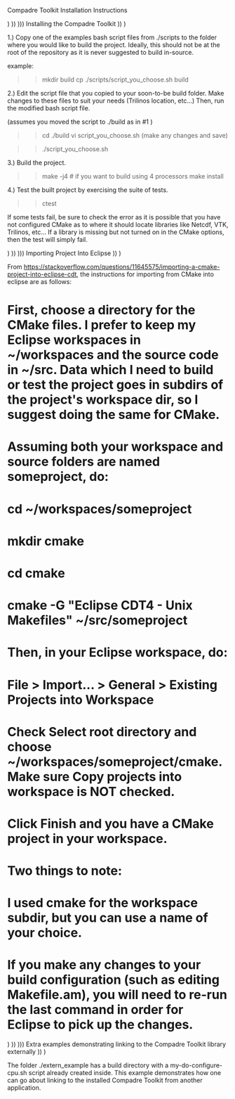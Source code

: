 Compadre Toolkit Installation Instructions

)
))
))) Installing the Compadre Toolkit
))
)

  1.) Copy one of the examples bash script files from ./scripts to the folder where you would like to build the project.
      Ideally, this should not be at the root of the repository as it is never suggested to build in-source.
  
  example:
  >> mkdir build
  >> cp ./scripts/script_you_choose.sh build
  
  2.) Edit the script file that you copied to your soon-to-be build folder.
      Make changes to these files to suit your needs (Trilinos location, etc...)
      Then, run the modified bash script file.
  
  (assumes you moved the script to ./build as in #1 )
  
  >> cd ./build
  >> vi script_you_choose.sh
  (make any changes and save)
  
  >> ./script_you_choose.sh
      
  3.) Build the project.
  
  >> make -j4                      # if you want to build using 4 processors
  >> make install
  
  4.) Test the built project by exercising the suite of tests.
  
  >> ctest
   
  If some tests fail, be sure to check the error as it is possible that you have not configured CMake
  as to where it should locate libraries like Netcdf, VTK, Trilinos, etc...
  If a library is missing but not turned on in the CMake options, then the test will simply fail.


)
))
))) Importing Project Into Eclipse
))
)

From https://stackoverflow.com/questions/11645575/importing-a-cmake-project-into-eclipse-cdt,
the instructions for importing from CMake into eclipse are as follows:

# First, choose a directory for the CMake files. I prefer to keep my Eclipse workspaces in ~/workspaces and the source code in ~/src. Data which I need to build or test the project goes in subdirs of the project's workspace dir, so I suggest doing the same for CMake.
# 
# Assuming both your workspace and source folders are named someproject, do:
# 
# cd ~/workspaces/someproject
# mkdir cmake
# cd cmake
# cmake -G "Eclipse CDT4 - Unix Makefiles" ~/src/someproject
# 
# Then, in your Eclipse workspace, do:
# 
# File > Import... > General > Existing Projects into Workspace
# 
# Check Select root directory and choose ~/workspaces/someproject/cmake. Make sure Copy projects into workspace is NOT checked.
# 
# Click Finish and you have a CMake project in your workspace.
# 
# Two things to note:
# 
#     I used cmake for the workspace subdir, but you can use a name of your choice.
#     If you make any changes to your build configuration (such as editing Makefile.am), you will need to re-run the last command in order for Eclipse to pick up the changes.



)
))
))) Extra examples demonstrating linking to the Compadre Toolkit library externally
))
)

The folder ./extern_example has a build directory with a my-do-configure-cpu.sh script already created inside.
This example demonstrates how one can go about linking to the installed Compadre Toolkit from another application.
